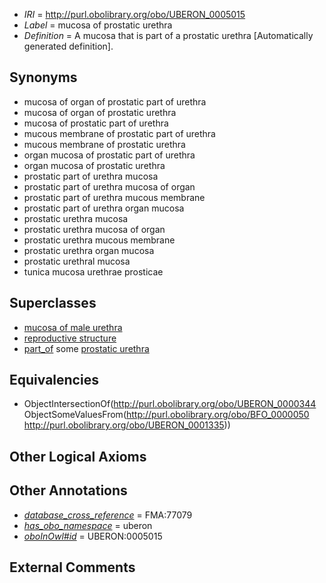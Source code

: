  * *IRI* = http://purl.obolibrary.org/obo/UBERON_0005015
 * *Label* = mucosa of prostatic urethra
 * *Definition* = A mucosa that is part of a prostatic urethra [Automatically generated definition].

## Synonyms

 * mucosa of organ of prostatic part of urethra
 * mucosa of organ of prostatic urethra
 * mucosa of prostatic part of urethra
 * mucous membrane of prostatic part of urethra
 * mucous membrane of prostatic urethra
 * organ mucosa of prostatic part of urethra
 * organ mucosa of prostatic urethra
 * prostatic part of urethra mucosa
 * prostatic part of urethra mucosa of organ
 * prostatic part of urethra mucous membrane
 * prostatic part of urethra organ mucosa
 * prostatic urethra mucosa
 * prostatic urethra mucosa of organ
 * prostatic urethra mucous membrane
 * prostatic urethra organ mucosa
 * prostatic urethral mucosa
 * tunica mucosa urethrae prosticae

## Superclasses

 * [mucosa of male urethra](../../UBERON/13/UBERON_0005013.md)
 * [reproductive structure](../../UBERON/56/UBERON_0005156.md)
 * [part_of](../../BFO/50/BFO_0000050.md) some [prostatic urethra](../../UBERON/35/UBERON_0001335.md)

## Equivalencies

 * ObjectIntersectionOf(<http://purl.obolibrary.org/obo/UBERON_0000344> ObjectSomeValuesFrom(<http://purl.obolibrary.org/obo/BFO_0000050> <http://purl.obolibrary.org/obo/UBERON_0001335>))

## Other Logical Axioms


## Other Annotations

 * *[database_cross_reference](../../ef/oboInOwl#hasDbXref.md)* = FMA:77079
 * *[has_obo_namespace](../../ce/oboInOwl#hasOBONamespace.md)* = uberon
 * *[oboInOwl#id](../../id/oboInOwl#id.md)* = UBERON:0005015

## External Comments

